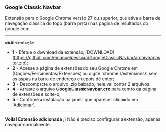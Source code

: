 ### Google Classic Navbar


Extensão para o Google Chrome versão 27 ou superior, que ativa a barra de navegação clássica do topo (barra preta) nas página de resultados do google.com.
***



###Instalação



* <strong>1</strong> - Efetue o download da extensão; [DOWNLOAD] (https://github.com/emanuelpessoaa/GoogleClassicNavbar/archive/master.zip);
* <strong>2</strong> - Acesse a página de extensões do seu Google Chrome em (Opções/Ferramentas/Extensões) ou digite 'chrome://extensions/' sem as aspas na barra de endereço e depois dê enter;
* <strong>3</strong> - Descompacte o arquivo .zip baixado, nele vai conter 2 arquivos.
* <strong>4</strong> - Arraste o arquivo <strong>GoogleClassicNavbar.crx</strong> para dentro da página de extensões e solte-o;
* <strong>5</strong> - Confirme a instalação na janela que aparecer clicando em 'Adicionar'.

***



<strong> Voilà! Extensão adicionada </strong>;) Não é preciso confirgurar a extensão, apenas navegar normalmente.
